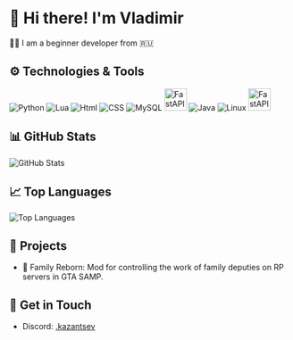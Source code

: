# 👋 Hi there! I'm Vladimir
🧑‍💻 I am a beginner developer from 🇷🇺

## ⚙️ Technologies & Tools
![Python](https://img.icons8.com/color/48/000000/python--v1.png)
![Lua](https://img.icons8.com/color/48/000000/lua-language.png)
![Html](https://img.icons8.com/color/48/000000/html-5.png)
![CSS](https://img.icons8.com/color/48/000000/css3.png)
![MySQL](https://img.icons8.com/color/48/000000/mysql-logo.png)
<img src="https://icon.icepanel.io/Technology/png-shadow-512/SQLite.png" alt="FastAPI" width="40" height="40">
![Java](https://img.icons8.com/color/48/000000/java-coffee-cup-logo.png)
![Linux](https://img.icons8.com/color/48/000000/linux.png)
<img src="https://icon.icepanel.io/Technology/svg/FastAPI.svg" alt="FastAPI" width="40" height="40">

## 📊 GitHub Stats
![GitHub Stats](https://github-readme-stats.vercel.app/api?username=bykazantsev&show_icons=true&theme=light)

## 📈 Top Languages
![Top Languages](https://github-readme-stats.vercel.app/api/top-langs/?username=bykazantsev&show_icons=true&theme=light)

## 📃 Projects
- 📝 Family Reborn: Mod for controlling the work of family deputies on RP servers in GTA SAMP.

## 💬 Get in Touch
- Discord: [.kazantsev](https://discord.com/users/539025449028681749)
